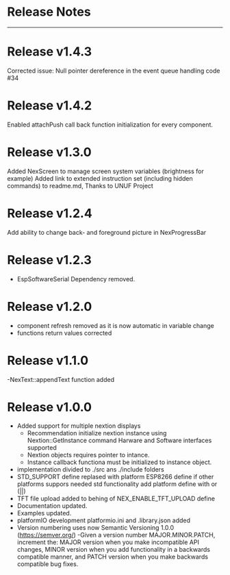 # Release Notes
--------------------------------------------------------------------------------

# Release v1.4.3
Corrected issue: Null pointer dereference in the event queue handling code #34 

# Release v1.4.2
Enabled attachPush call back function initialization for every component.

# Release v1.3.0
Added NexScreen to manage screen system variables (brightness for example)
Added link to extended instruction set (including hidden commands) to readme.md, Thanks to UNUF Project

# Release v1.2.4
Add ability to change back- and foreground picture in NexProgressBar

# Release v1.2.3
- EspSoftwareSerial Dependency removed.

# Release v1.2.0
- component refresh removed as it is now automatic in variable change
- functions return values corrected

# Release v1.1.0
-NexText::appendText function added

# Release v1.0.0

- Added support for multiple nextion displays
  - Recommendation initialize nextion instance using Nextion::GetInstance command Harware and Software interfaces supported
  - Nextion objects requires pointer to intance.
  - Instance callback functiona must be initialized to instance object.
- implementation divided to ./src ans ./include folders
- STD_SUPPORT define replased with platform ESP8266 define if other platforms suppors needed std functionality add platform define with or (||)
- TFT file upload added to behing of NEX_ENABLE_TFT_UPLOAD define
- Documentation updated.
- Examples updated.
- platformIO development platformio.ini and .library.json added
- Version numbering uses now Semantic Versioning 1.0.0 (https://semver.org/)
  -Given a version number MAJOR.MINOR.PATCH, increment the:
    MAJOR version when you make incompatible API changes,
    MINOR version when you add functionality in a backwards compatible manner, and
    PATCH version when you make backwards compatible bug fixes.
